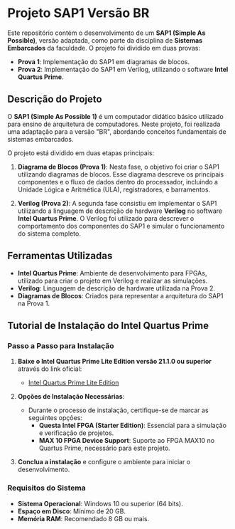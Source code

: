 # Projeto SAP1 Versão BR

Este repositório contém o desenvolvimento de um **SAP1 (Simple As Possible)**, versão adaptada, como parte da disciplina de **Sistemas Embarcados** da faculdade. O projeto foi dividido em duas provas:

- **Prova 1**: Implementação do SAP1 em diagramas de blocos.
- **Prova 2**: Implementação do SAP1 em Verilog, utilizando o software **Intel Quartus Prime**.

## Descrição do Projeto

O **SAP1 (Simple As Possible 1)** é um computador didático básico utilizado para ensino de arquitetura de computadores. Neste projeto, foi realizada uma adaptação para a versão "BR", abordando conceitos fundamentais de sistemas embarcados.

O projeto está dividido em duas etapas principais:

1. **Diagrama de Blocos (Prova 1)**: Nesta fase, o objetivo foi criar o SAP1 utilizando diagramas de blocos. Esse diagrama descreve os principais componentes e o fluxo de dados dentro do processador, incluindo a Unidade Lógica e Aritmética (ULA), registradores, e barramentos.

2. **Verilog (Prova 2)**: A segunda fase consistiu em implementar o SAP1 utilizando a linguagem de descrição de hardware **Verilog** no software **Intel Quartus Prime**. O Verilog foi utilizado para descrever o comportamento dos componentes do SAP1 e simular o funcionamento do sistema completo.

## Ferramentas Utilizadas

- **Intel Quartus Prime**: Ambiente de desenvolvimento para FPGAs, utilizado para criar o projeto em Verilog e realizar as simulações.
- **Verilog**: Linguagem de descrição de hardware utilizada na Prova 2.
- **Diagramas de Blocos**: Criados para representar a arquitetura do SAP1 na Prova 1.

## Tutorial de Instalação do Intel Quartus Prime

### Passo a Passo para Instalação

1. **Baixe o Intel Quartus Prime Lite Edition versão 21.1.0 ou superior** através do link oficial:
   - [Intel Quartus Prime Lite Edition](https://www.intel.com/content/www/us/en/software-kit/660907/intel-quartus-prime-lite-edition-design-software-version-20-1-1-for-windows.html)

2. **Opções de Instalação Necessárias**:
   - Durante o processo de instalação, certifique-se de marcar as seguintes opções:
     - **Questa Intel FPGA (Starter Edition)**: Essencial para a simulação e verificação de projetos.
     - **MAX 10 FPGA Device Support**: Suporte ao FPGA MAX10 no Quartus Prime, necessário para este projeto.

3. **Conclua a instalação** e configure o ambiente para iniciar o desenvolvimento.

### Requisitos do Sistema

- **Sistema Operacional**: Windows 10 ou superior (64 bits).
- **Espaço em Disco**: Mínimo de 20 GB.
- **Memória RAM**: Recomendado 8 GB ou mais.
